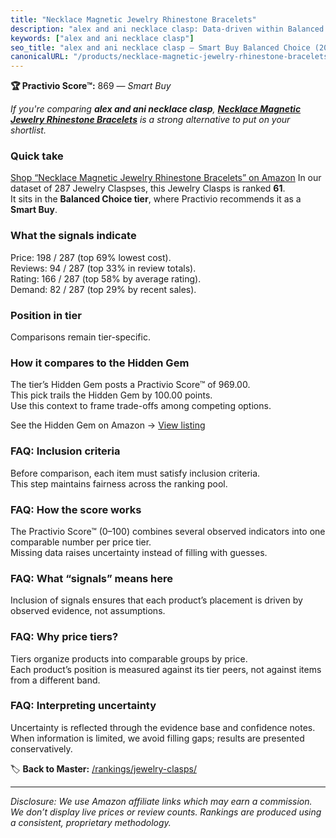 ```yaml
---
title: "Necklace Magnetic Jewelry Rhinestone Bracelets"
description: "alex and ani necklace clasp: Data-driven within Balanced Choice ranking using the Practivio Score™. Positioned by quality, value, demand, findability, momentum."
keywords: ["alex and ani necklace clasp"]
seo_title: "alex and ani necklace clasp — Smart Buy Balanced Choice (2025)"
canonicalURL: "/products/necklace-magnetic-jewelry-rhinestone-bracelets-B09MQNKDHL/"
---
```


**🏆 Practivio Score™:** 869 — _Smart Buy_


*If you're comparing **alex and ani necklace clasp**, **[Necklace Magnetic Jewelry Rhinestone Bracelets](https://www.amazon.com/dp/B09MQNKDHL?tag=practivio-20)** is a strong alternative to put on your shortlist.*
### Quick take
[Shop “Necklace Magnetic Jewelry Rhinestone Bracelets” on Amazon](https://www.amazon.com/dp/B09MQNKDHL?tag=practivio-20)
In our dataset of 287 Jewelry Claspses, this Jewelry Clasps is ranked **61**.  
It sits in the **Balanced Choice tier**, where Practivio recommends it as a **Smart Buy**.

### What the signals indicate
Price: 198 / 287 (top 69% lowest cost).  
Reviews: 94 / 287 (top 33% in review totals).  
Rating: 166 / 287 (top 58% by average rating).  
Demand: 82 / 287 (top 29% by recent sales).

### Position in tier
Comparisons remain tier-specific.

### How it compares to the Hidden Gem
The tier’s Hidden Gem posts a Practivio Score™ of 969.00.  
This pick trails the Hidden Gem by 100.00 points.  
Use this context to frame trade-offs among competing options.  

See the Hidden Gem on Amazon → [View listing](https://www.amazon.com/dp/B07DMMBY85?tag=practivio-20)

### FAQ: Inclusion criteria
Before comparison, each item must satisfy inclusion criteria.  
This step maintains fairness across the ranking pool.

### FAQ: How the score works
The Practivio Score™ (0–100) combines several observed indicators into one comparable number per price tier.  
Missing data raises uncertainty instead of filling with guesses.

### FAQ: What “signals” means here
Inclusion of signals ensures that each product’s placement is driven by observed evidence, not assumptions.

### FAQ: Why price tiers?
Tiers organize products into comparable groups by price.  
Each product’s position is measured against its tier peers, not against items from a different band.

### FAQ: Interpreting uncertainty
Uncertainty is reflected through the evidence base and confidence notes.  
When information is limited, we avoid filling gaps; results are presented conservatively.


🏷️ **Back to Master:** [/rankings/jewelry-clasps/](/rankings/jewelry-clasps/)

---
_Disclosure: We use Amazon affiliate links which may earn a commission. We don’t display live prices or review counts. Rankings are produced using a consistent, proprietary methodology._

